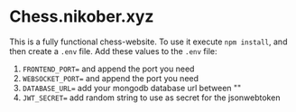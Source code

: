 # Chess.nikober.xyz
This is a fully functional chess-website.
To use it execute `npm install`, and then create a `.env` file.
Add these values to the `.env` file:
1. `FRONTEND_PORT=` and append the port you need
2. `WEBSOCKET_PORT=` and append the port you need
3. `DATABASE_URL=` add your mongodb database url between ""
4. `JWT_SECRET=` add random string to use as secret for the jsonwebtoken
